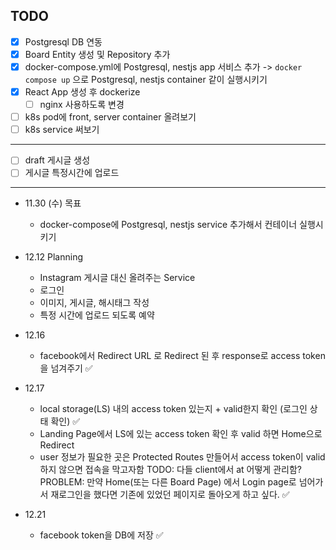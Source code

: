 ## TODO

- [x] Postgresql DB 연동
- [x] Board Entity 생성 및 Repository 추가
- [x] docker-compose.yml에 Postgresql, nestjs app 서비스 추가 -> `docker compose up` 으로 Postgresql, nestjs container 같이 실행시키기
- [x] React App 생성 후 dockerize
  - [ ] nginx 사용하도록 변경
- [ ] k8s pod에 front, server container 올려보기
- [ ] k8s service 써보기

---

- [ ] draft 게시글 생성
- [ ] 게시글 특정시간에 업로드

---

- 11.30 (수) 목표
  - docker-compose에 Postgresql, nestjs service 추가해서 컨테이너 실행시키기
- 12.12 Planning

  - Instagram 게시글 대신 올려주는 Service
  - 로그인
  - 이미지, 게시글, 해시태그 작성
  - 특정 시간에 업로드 되도록 예약

- 12.16

  - facebook에서 Redirect URL 로 Redirect 된 후 response로 access token을 넘겨주기 ✅

- 12.17

  - local storage(LS) 내의 access token 있는지 + valid한지 확인 (로그인 상태 확인) ✅
  - Landing Page에서 LS에 있는 access token 확인 후 valid 하면 Home으로 Redirect
  - user 정보가 필요한 곳은 Protected Routes 만들어서 access token이 valid 하지 않으면 접속을 막고자함
    TODO: 다들 client에서 at 어떻게 관리함?
    PROBLEM: 만약 Home(또는 다른 Board Page) 에서 Login page로 넘어가서 재로그인을 했다면 기존에 있었던 페이지로 돌아오게 하고 싶다. ✅

- 12.21
  - facebook token을 DB에 저장 ✅
